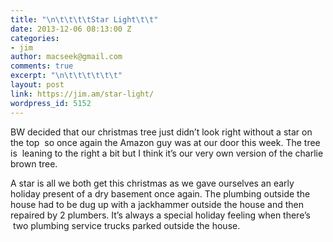 ```yaml
---
title: "\n\t\t\t\tStar Light\t\t"
date: 2013-12-06 08:13:00 Z
categories:
- jim
author: macseek@gmail.com
comments: true
excerpt: "\n\t\t\t\t\t\t"
layout: post
link: https://jim.am/star-light/
wordpress_id: 5152
---
```


BW decided that our christmas tree just didn’t look right without a star on the top  so once again the Amazon guy was at our door this week. The tree is  leaning to the right a bit but I think it’s our very own version of the charlie brown tree.




A star is all we both get this christmas as we gave ourselves an early holiday present of a dry basement once again. The plumbing outside the house had to be dug up with a jackhammer outside the house and then repaired by 2 plumbers. It’s always a special holiday feeling when there’s  two plumbing service trucks parked outside the house.




 




 


		
